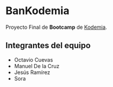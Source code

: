 # BanKodemia
Proyecto Final de **Bootcamp** de [Kodemia](https://kodemia.mx/).

## Integrantes del equipo
- Octavio Cuevas
- Manuel De la Cruz
- Jesús Ramírez
- Sora
